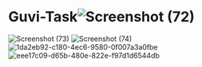 # Guvi-Task![Screenshot (72)](https://user-images.githubusercontent.com/83444630/230824323-abcc3796-6abc-4504-9d28-51288f13e183.png)
![Screenshot (73)](https://user-images.githubusercontent.com/83444630/230824332-3a24f29d-1214-4220-8347-378c810c708c.png)
![Screenshot (74)](https://user-images.githubusercontent.com/83444630/230824339-323550ba-afc3-4177-9c69-6c1fa427e416.png)
![1da2eb92-c180-4ec6-9580-0f007a3a0fbe](https://user-images.githubusercontent.com/83444630/230825109-7b7cb3a1-7424-4fb4-a44c-bff625382d69.jpg)
![eee17c09-d65b-480e-822e-f97d1d6544db](https://user-images.githubusercontent.com/83444630/230825115-5143dd6d-2065-489a-8b82-e4693a5a455b.jpg)
